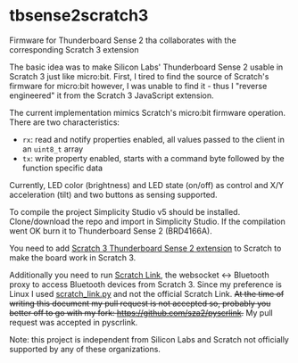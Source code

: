 # tbsense2scratch3

Firmware for Thunderboard Sense 2 tha collaborates with the corresponding Scratch 3 extension

The basic idea was to make Silicon Labs' Thunderboard Sense 2 usable in Scratch 3 just like micro:bit. First, I tired to find the source of Scratch's firmware for micro:bit however, I was unable to find it - thus I "reverse engineered" it from the Scratch 3 JavaScript extension.

The current implementation mimics Scratch's micro:bit firmware operation. There are two characteristics:

- `rx`: read and notify properties enabled, all values passed to the client in an `uint8_t` array
- `tx`: write property enabled, starts with a command byte followed by the function specific data

Currently, LED color (brightness) and LED state (on/off) as control and X/Y acceleration (tilt) and two buttons as sensing supported.

To compile the project Simplicity Studio v5 should be installed. Clone/download the repo and import in Simplicity Studio. If the compilation went OK burn it to Thunderboard Sense 2 (BRD4166A).

You need to add [Scratch 3 Thunderboard Sense 2 extension](https://github.com/sza2/scratch3_tbsense2) to Scratch to make the board work in Scratch 3.

Additionally you need to run [Scratch Link](https://en.scratch-wiki.info/wiki/Scratch_Link), the websocket <-> Bluetooth proxy to access Bluetooth devices from Scratch 3. Since my preference is Linux I used [scratch_link.py](https://github.com/kawasaki/pyscrlink) and not the official Scratch Link. ~~At the time of writing this document my pull request is not accepted so, probably you better off to go with my fork: https://github.com/sza2/pyscrlink.~~ My pull request was accepted in pyscrlink.

Note: this project is independent from Silicon Labs and Scratch not officially supported by any of these organizations.
